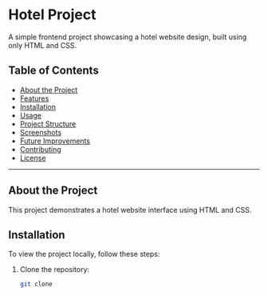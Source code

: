 # Hotel Project

A simple frontend project showcasing a hotel website design, built using only HTML and CSS.

## Table of Contents
- [About the Project](#about-the-project)
- [Features](#features)
- [Installation](#installation)
- [Usage](#usage)
- [Project Structure](#project-structure)
- [Screenshots](#screenshots)
- [Future Improvements](#future-improvements)
- [Contributing](#contributing)
- [License](#license)

---

## About the Project
This project demonstrates a hotel website interface using HTML and CSS. 

## Installation
To view the project locally, follow these steps:

1. Clone the repository:
   ```bash
   git clone 